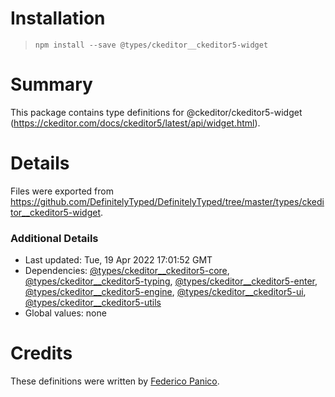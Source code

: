 # Installation
> `npm install --save @types/ckeditor__ckeditor5-widget`

# Summary
This package contains type definitions for @ckeditor/ckeditor5-widget (https://ckeditor.com/docs/ckeditor5/latest/api/widget.html).

# Details
Files were exported from https://github.com/DefinitelyTyped/DefinitelyTyped/tree/master/types/ckeditor__ckeditor5-widget.

### Additional Details
 * Last updated: Tue, 19 Apr 2022 17:01:52 GMT
 * Dependencies: [@types/ckeditor__ckeditor5-core](https://npmjs.com/package/@types/ckeditor__ckeditor5-core), [@types/ckeditor__ckeditor5-typing](https://npmjs.com/package/@types/ckeditor__ckeditor5-typing), [@types/ckeditor__ckeditor5-enter](https://npmjs.com/package/@types/ckeditor__ckeditor5-enter), [@types/ckeditor__ckeditor5-engine](https://npmjs.com/package/@types/ckeditor__ckeditor5-engine), [@types/ckeditor__ckeditor5-ui](https://npmjs.com/package/@types/ckeditor__ckeditor5-ui), [@types/ckeditor__ckeditor5-utils](https://npmjs.com/package/@types/ckeditor__ckeditor5-utils)
 * Global values: none

# Credits
These definitions were written by [Federico Panico](https://github.com/fedemp).
